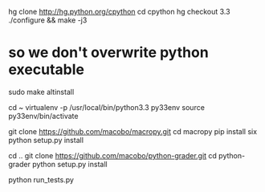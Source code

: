 hg clone http://hg.python.org/cpython
cd cpython
hg checkout 3.3
./configure  && make -j3
# so we don't overwrite python executable
sudo make altinstall

cd ~
virtualenv -p /usr/local/bin/python3.3 py33env
source py33env/bin/activate

git clone https://github.com/macobo/macropy.git
cd macropy
pip install six
python setup.py install

cd ..
git clone https://github.com/macobo/python-grader.git
cd python-grader
python setup.py install

python run_tests.py
